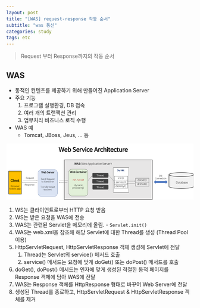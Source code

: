 ```yaml
---
layout: post
title: "[WAS] request-response 작동 순서"
subtitle: "was 통신"
categories: study
tags: etc
---
```

> Request 부터 Response까지의 작동 순서

## WAS
- 동적인 컨텐츠를 제공하기 위해 만들어진 Application Server
- 주요 기능
    1. 프로그램 실행환경, DB 접속
    2. 여러 개의 트랜잭션 관리
    3. 업무처리 비즈니스 로직 수행
- WAS 예
    - Tomcat, JBoss, Jeus, ... 등


![web-service-architecture](/assets/img/etc/web_service_arch.png)  

1. WS는 클라이언트로부터 HTTP 요청 받음
2. WS는 받은 요청을 WAS에 전송
3. WAS는 관련된 Servlet을 메모리에 올림. - `Servlet.init()`
4. WAS는 web.xml을 참조해 해당 Servlet에 대한 Thread를 생성 (Thread Pool 이용)
5. HttpServletRequest, HttpServletResponse 객체 생성해 Servlet에 전달
    1. Thread는 Servlet의 service() 메서드 호출
    2. service() 메서드는 요청에 맞게 doGet() 또는 doPost() 메서드를 호출
6. doGet(), doPost() 메서드는 인자에 맞게 생성된 적절한 동적 페이지를 Response 객체에 담아 WAS에 전달
7. WAS는 Response 객체를 HttpResponse 형태로 바꾸어 Web Server에 전달
8. 생성된 Thread를 종료하고, HttpServletRequest & HttpServletResponse 객체를 제거

